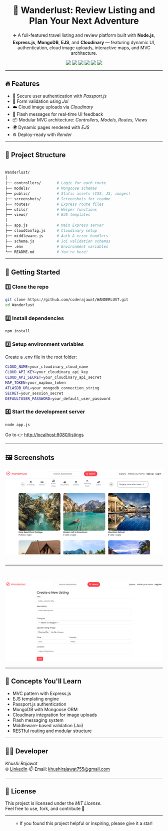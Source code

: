 <h1 align="center">🚀 Wanderlust: Review Listing and Plan Your Next Adventure</h1>

<p align="center">
  ✈️ A full-featured travel listing and review platform built with <strong>Node.js</strong>, <strong>Express.js</strong>, <strong>MongoDB</strong>, <strong>EJS</strong>, and <strong>Cloudinary</strong> — featuring dynamic UI, authentication, cloud image uploads, interactive maps, and MVC architecture.
</p>

<p align="center">
  <img src="https://img.shields.io/badge/Node.js-18.x-green?logo=node.js" />
  <img src="https://img.shields.io/badge/Express.js-4.x-black?logo=express" />
  <img src="https://img.shields.io/badge/MongoDB-%234EA94B.svg?logo=mongodb&logoColor=white" />
  <img src="https://img.shields.io/badge/EJS-Templating-blue" />
  <img src="https://img.shields.io/badge/Cloudinary-Image%20Uploads-yellow?logo=cloudinary&logoColor=purple" />
  <img src="https://img.shields.io/badge/Passport.js-Authentication-orange" />
</p>

---

## 🔥 Features

- 🔐 Secure user authentication with *Passport.js*
- 🧾 Form validation using *Joi*
- ☁️ Cloud image uploads via *Cloudinary*
- 💬 Flash messages for real-time UI feedback
- 📦 Modular MVC architecture: *Controllers, Models, Routes, Views*
- 🌍 Dynamic pages rendered with *EJS*
- ⚙️ Deploy-ready with *Render*

---

## 📁 Project Structure
```bash

Wanderlust/
│
├── controllers/       # Logic for each route
├── models/            # Mongoose schemas
├── public/            # Static assets (CSS, JS, images)
├── screenshots/       # Screenshots for readme
├── routes/            # Express route files
├── utils/             # Helper functions
├── views/             # EJS templates
│
├── app.js             # Main Express server
├── cloudConfig.js     # Cloudinary setup
├── middleware.js      # Auth & error handlers
├── schema.js          # Joi validation schemas
├── .env               # Environment variables
└── README.md          # You're here!
```

---

## 🚀 Getting Started

### 1️⃣ Clone the repo

```bash
git clone https://github.com/coderajawat/WANDERLUST.git
cd Wanderlust
```

### 2️⃣ Install dependencies
```bash
npm install
```

### 3️⃣ Setup environment variables

Create a .env file in the root folder:
```bash
CLOUD_NAME=your_cloudinary_cloud_name
CLOUD_API_KEY=your_cloudinary_api_key
CLOUD_API_SECRET=your_cloudinary_api_secret
MAP_TOKEN=your_mapbox_token
ATLASDB_URL=your_mongodb_connection_string
SECRET=your_session_secret
DEFAULTUSER_PASSWORD=your_default_user_password
```


### 4️⃣ Start the development server

```bash
node app.js
```
Go to 👉 [http://localhost:8080/listings](http://localhost:8080/listings)

---

## 🖼️ Screenshots

<div align="center">
  <img  src="./screenshots/Home.png" width="600px" alt="Home Page" />
  <br /><br /><hr /><br /><br />
  <img src="./screenshots/Create_listing_form.png" width="600px" alt="Create Listing Page" />
</div>

---

## 🧠 Concepts You'll Learn

- MVC pattern with Express.js
- EJS templating engine
- Passport.js authentication
- MongoDB with Mongoose ORM
- Cloudinary integration for image uploads
- Flash messaging system
- Middleware-based validation (Joi)
- RESTful routing and modular structure

---

## 👨‍💻 Developer

*Khushi Rajawat*  
🌐 [LinkedIn](https://www.linkedin.com/in/khushi-rajawat-34309a211/) 
📫 Email: [khushirajawat755@gmail.com](mailto:khushirajawat755@gmail.com)  

---

## 📄 License

This project is licensed under the *MIT License*.  
Feel free to use, fork, and contribute 💙

---

<p align="center">
  ⭐ If you found this project helpful or inspiring, please give it a star!
</p>
